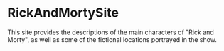 # RickAndMortySite
 This site provides the descriptions of the main characters of "Rick and Morty", as well as some of the fictional locations portrayed in the show.
